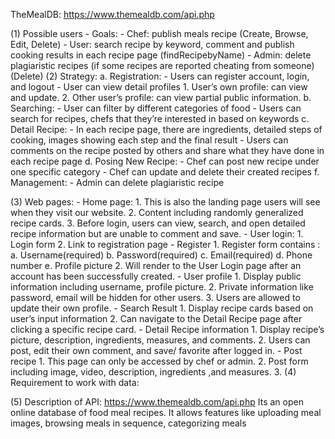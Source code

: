 TheMealDB: https://www.themealdb.com/api.php

(1) Possible users - Goals: 
    - Chef: publish meals recipe (Create, Browse, Edit, Delete)
    - User: search recipe by keyword, comment and publish cooking results in each recipe page 
        (findRecipebyName)
    - Admin: delete plagiaristic recipes (if some recipes are reported cheating from someone) (Delete)
(2) Strategy: 
    a. Registration:
        - Users can register account, login, and logout
        - User can view detail profiles
            1. User’s own profile: can view and update.
            2. Other user’s profile: can view partial public information.
    b. Searching:
        - User can filter by different categories of food
        - Users can search for recipes, chefs that they’re interested in based on keywords
    c. Detail Recipe:
        - In each recipe page, there are ingredients, detailed steps of cooking, images showing each step and the final result
        - Users can comments on the recipe posted by others and share what they have done in each recipe page
    d. Posing New Recipe:
        - Chef can post new recipe under one specific category
        - Chef can update and delete their created recipes
    f. Management:
        - Admin can delete plagiaristic recipe

(3) Web pages:
    - Home page: 
        1. This is also the landing page users will see when they visit our website. 
        2. Content including randomly generalized recipe cards.
        3. Before login, users can view, search, and open detailed recipe information but are unable to comment and save.
    - User login: 
        1. Login form
        2. Link to registration page
    - Register
        1. Register form contains :
            a. Username(required)
            b. Password(required)
            c. Email(required)
            d. Phone number
            e. Profile picture
        2. Will render to the User Login page after an account has been successfully created.
    - User profile
        1. Display public information including username, profile picture.
        2. Private information like password, email will be hidden for other users.
        3. Users are allowed to update their own profile.
    - Search Result
        1. Display recipe cards based on user’s input information
        2. Can navigate to the Detail Recipe page after clicking a specific recipe card.
    - Detail Recipe information 
        1. Display recipe’s picture, description, ingredients, measures, and comments.
        2. Users can post, edit their own comment, and save/ favorite  after logged in. 
    -  Post recipe
        1. This page can only be accessed by chef or admin. 
        2. Post form including image, video, description, ingredients ,and measures.
        3. 
(4) Requirement to work with data:

(5) Description of API:
    https://www.themealdb.com/api.php
    Its an open online database of food meal recipes. It allows features like uploading meal images, browsing meals in sequence, categorizing meals 

